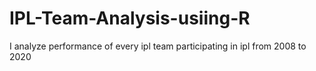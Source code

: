 # IPL-Team-Analysis-usiing-R
I analyze performance of every ipl team participating in ipl from 2008 to 2020 
